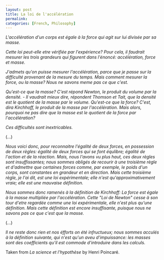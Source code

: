 ```yaml
---
layout: post
title: La loi de l'accélération
permalink:
categories: [French, Philosophy]
---
```


*L'accélération d'un corps est égale à la force qui agit sur lui divisée
par sa masse.*

*Cette loi peut-elle etre vérifiée par l'expérience? Pour cela, il
faudrait mesurer les trois grandeurs qui figurent dans l'énoncé:
accélération, force et masse.*

*J'admets qu'on puisse mesurer l'accélération, parce que je passe sur la
difficulté  provenant de la mesure du temps. Mais comment mesurer la
force, ou la masse? Nous ne savons meme pas ce que c'est.*

*Qu'est-ce que la masse? C'est répond Newton, le produit du volume par la
densité. - Il vaudrait mieux dire, répondent Thomson et Tait, que la
densité est le quotient de la masse par le volume. Qu'est-ce que la
force? C'est, dira Kirchhoff, le produit de la masse par l'accélération.
Mais alors, pourquoi ne pas dire que la masse est le quotient de la
force par l'accélération?*

*Ces difficultés sont inextricables.*

(...)

*Nous voici donc, pour reconnaitre l'égalité de deux forces, en
possession de deux règles: égalité de deux forces qui se font équlibre;
égalité de l'action et de la réaction. Mais, nous l'avons vu plus haut,
ces deux règles sont insuffissantes; nous sommes obligés de recourir à
une troisième règle et d'admettre que certaines forces comme, par
exemple, le poids d'un corps, sont constantes en grandeur et en
direction. Mais cette troisième règle, je l'ai dit, est une loi
expérimentale; elle n'est qu'approximativement vraie; elle est une
mauvaise définition.*

*Nous sommes donc ramenés à la définition de Kirchhoff: La force est
égale à la masse multipliée par l'accélération. Cette "Loi de Newton"
cesse à son tour d'etre regardée comme une loi expérimentale, elle n'est
plus qu'une définition. Mais cette définition est encore insuffisante,
puisque nous ne savons pas ce que c'est que la masse.*

(...)

*Il ne reste donc rien et nos éfforts on été infructueux; nous sommes
acculés à la définition suivante, qui n'est qu'un aveu d'impuissance:
les masses sont des coefficients qu'il est commode d'introduire dans les
calculs.*

Taken from *La science et l'hypothèse* by Henri Poincaré.

